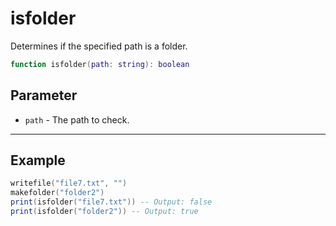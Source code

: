 # isfolder

Determines if the specified path is a folder.

```lua
function isfolder(path: string): boolean
```

## Parameter

* `path` - The path to check.

***

## Example

```lua
writefile("file7.txt", "")
makefolder("folder2")
print(isfolder("file7.txt")) -- Output: false
print(isfolder("folder2")) -- Output: true
```
